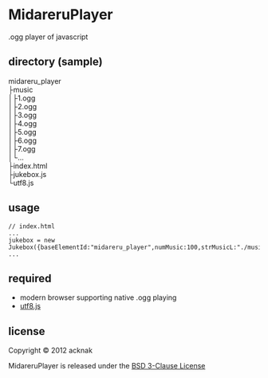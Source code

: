 MidareruPlayer
======================
.ogg player of javascript

directory (sample)
------
midareru_player  
├music  
│├1.ogg  
│├2.ogg  
│├3.ogg  
│├4.ogg  
│├5.ogg  
│├6.ogg  
│├7.ogg  
│└...  
├index.html  
├jukebox.js  
└utf8.js

usage
------
    // index.html
    ...
    jukebox = new Jukebox({baseElementId:"midareru_player",numMusic:100,strMusicL:"./music/"});]
    ...


required
------
* modern browser supporting native .ogg playing
* [utf8.js](http://202.248.69.143/~goma/js/utf.html)

license
----------
Copyright &copy; 2012 acknak

MidareruPlayer is released under the [BSD 3-Clause License](http://opensource.org/licenses/BSD-3-Clause)
